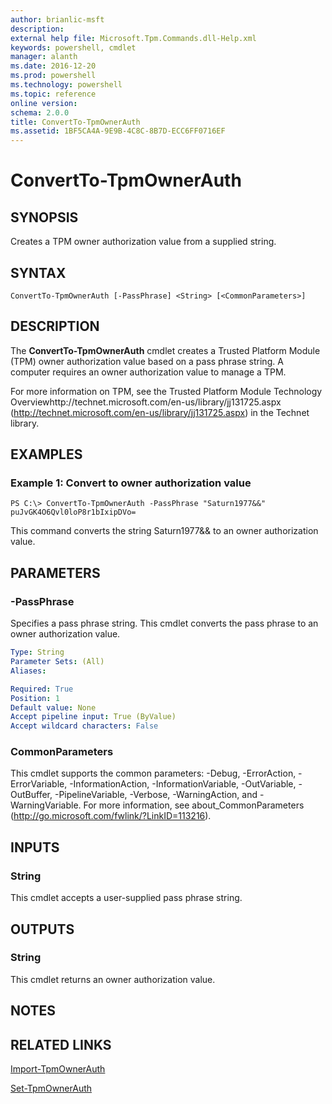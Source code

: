 ```yaml
---
author: brianlic-msft
description: 
external help file: Microsoft.Tpm.Commands.dll-Help.xml
keywords: powershell, cmdlet
manager: alanth
ms.date: 2016-12-20
ms.prod: powershell
ms.technology: powershell
ms.topic: reference
online version: 
schema: 2.0.0
title: ConvertTo-TpmOwnerAuth
ms.assetid: 1BF5CA4A-9E9B-4C8C-8B7D-ECC6FF0716EF
---
```


# ConvertTo-TpmOwnerAuth

## SYNOPSIS
Creates a TPM owner authorization value from a supplied string.

## SYNTAX

```
ConvertTo-TpmOwnerAuth [-PassPhrase] <String> [<CommonParameters>]
```

## DESCRIPTION
The **ConvertTo-TpmOwnerAuth** cmdlet creates a Trusted Platform Module (TPM) owner authorization value based on a pass phrase string.
A computer requires an owner authorization value to manage a TPM.

For more information on TPM, see the Trusted Platform Module Technology Overviewhttp://technet.microsoft.com/en-us/library/jj131725.aspx (http://technet.microsoft.com/en-us/library/jj131725.aspx) in the Technet library.

## EXAMPLES

### Example 1: Convert to owner authorization value
```
PS C:\> ConvertTo-TpmOwnerAuth -PassPhrase "Saturn1977&&"
puJvGK4O6Qvl0loP8r1bIxipDVo=
```

This command converts the string Saturn1977&& to an owner authorization value.

## PARAMETERS

### -PassPhrase
Specifies a pass phrase string.
This cmdlet converts the pass phrase to an owner authorization value.

```yaml
Type: String
Parameter Sets: (All)
Aliases: 

Required: True
Position: 1
Default value: None
Accept pipeline input: True (ByValue)
Accept wildcard characters: False
```

### CommonParameters
This cmdlet supports the common parameters: -Debug, -ErrorAction, -ErrorVariable, -InformationAction, -InformationVariable, -OutVariable, -OutBuffer, -PipelineVariable, -Verbose, -WarningAction, and -WarningVariable. For more information, see about_CommonParameters (http://go.microsoft.com/fwlink/?LinkID=113216).

## INPUTS

### String
This cmdlet accepts a user-supplied pass phrase string.

## OUTPUTS

### String
This cmdlet returns an owner authorization value.

## NOTES

## RELATED LINKS

[Import-TpmOwnerAuth](./Import-TpmOwnerAuth.md)

[Set-TpmOwnerAuth](./Set-TpmOwnerAuth.md)

